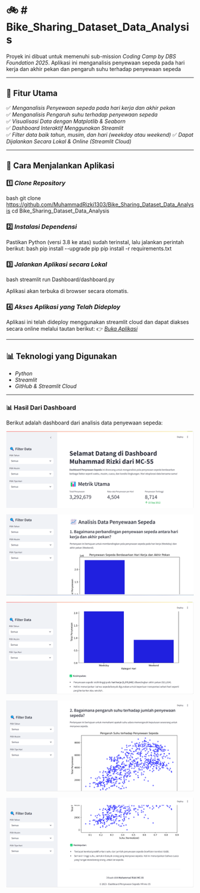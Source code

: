 # 🚲 # Bike_Sharing_Dataset_Data_Analysis

Proyek ini dibuat untuk memenuhi sub-mission _Coding Camp by DBS Foundation 2025_.
Aplikasi ini menganalisis penyewaan sepeda pada hari kerja dan akhir pekan dan pengaruh suhu terhadap penyewaan sepeda

---

## 📌 Fitur Utama

✅ _Menganalisis Penyewaan sepeda pada hari kerja dan akhir pekan_  
✅ _Menganalisis Pengaruh suhu terhadap penyewaan sepeda_  
✅ _Visualisasi Data dengan Matplotlib & Seaborn_  
✅ _Dashboard Interaktif Menggunakan Streamlit_  
✅ _Filter data baik tahun, musim, dan hari (weekday atau weekend)_
✅ _Dapat Dijalankan Secara Lokal & Online (Streamlit Cloud)_

---

## 🚀 Cara Menjalankan Aplikasi

### 1️⃣ _Clone Repository_

bash
git clone https://github.com/MuhammadRizki1303/Bike_Sharing_Dataset_Data_Analysis
cd Bike_Sharing_Dataset_Data_Analysis

### 2️⃣ _Instalasi Dependensi_

Pastikan Python (versi 3.8 ke atas) sudah terinstal, lalu jalankan perintah berikut:
bash
pip install --upgrade pip
pip install -r requirements.txt

### 3️⃣ _Jalankan Aplikasi secara Lokal_

bash
streamlit run Dashboard/dashboard.py

Aplikasi akan terbuka di browser secara otomatis.

### 4️⃣ _Akses Aplikasi yang Telah Dideploy_

Aplikasi ini telah dideploy menggunakan streamlit cloud dan dapat diakses secara online melalui tautan berikut:
👉 [_Buka Aplikasi_](https://bikesharingdatasetdataanalysis-86a8vtkx3j9hxyuy6rxqjw.streamlit.app/)

---

## 📊 Teknologi yang Digunakan

- _Python_
- _Streamlit_
- _GitHub & Streamlit Cloud_

---

### 📊 Hasil Dari Dashboard

Berikut adalah dashboard dari analisis data penyewaan sepeda:

![Hasil 1](Hasil_Dashboard/Hasil_1.png)

![Hasil 2](Hasil_Dashboard/Hasil_2.png)

![Hasil 3](Hasil_Dashboard/Hasil_3.png)

![Hasil 4](Hasil_Dashboard/Hasil_4.png)

![Hasil 5](Hasil_Dashboard/Hasil_5.png)
